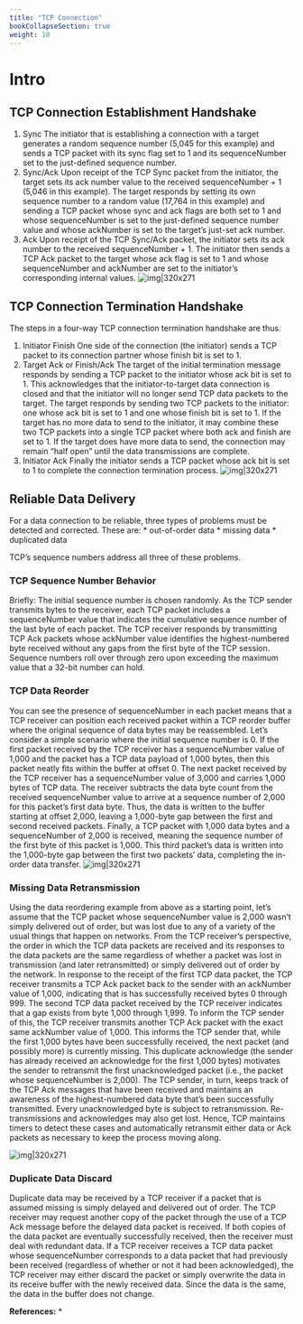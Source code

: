 ```yaml
---
title: "TCP Connection"
bookCollapseSection: true
weight: 10
---
```


# Intro

## TCP Connection Establishment Handshake
1. Sync
The initiator that is establishing a connection with a target generates a
random sequence number (5,045 for this example) and sends a TCP packet
with its sync flag set to 1 and its sequenceNumber set to the just-defined sequence
number.
2. Sync/Ack
Upon receipt of the TCP Sync packet from the initiator, the target sets its ack
number value to the received sequenceNumber + 1 (5,046 in this example). The
target responds by setting its own sequence number to a random value
(17,764 in this example) and sending a TCP packet whose sync and ack flags
are both set to 1 and whose sequenceNumber is set to the just-defined sequence
number value and whose ackNumber is set to the target’s just-set ack number.
3. Ack
Upon receipt of the TCP Sync/Ack packet, the initiator sets its ack number to
the received sequenceNumber + 1. The initiator then sends a TCP Ack packet to
the target whose ack flag is set to 1 and whose sequenceNumber and ackNumber
are set to the initiator’s corresponding internal values.
![img|320x271](https://prasenjitmanna.com/tech-book/diagrams/tcp-conn/tcp-3way-handshake.png)

## TCP Connection Termination Handshake
The steps in a four-way TCP connection termination handshake are thus.
1. Initiator Finish
One side of the connection (the initiator) sends a TCP packet to its connection
partner whose finish bit is set to 1.
2. Target Ack or Finish/Ack
The target of the initial termination message responds by sending a TCP
packet to the initiator whose ack bit is set to 1. This acknowledges that the
initiator-to-target data connection is closed and that the initiator will no
longer send TCP data packets to the target. The target responds by sending
two TCP packets to the initiator: one whose ack bit is set to 1 and one whose
finish bit is set to 1. If the target has no more data to send to the initiator, it
may combine these two TCP packets into a single TCP packet where both ack
and finish are set to 1. If the target does have more data to send, the connection
may remain “half open” until the data transmissions are complete.
3. Initiator Ack
Finally the initiator sends a TCP packet whose ack bit is set to 1 to complete
the connection termination process.
![img|320x271](https://prasenjitmanna.com/tech-book/diagrams/tcp-conn/tcp-conn-termination.png)

## Reliable Data Delivery
For a data connection to be reliable, three types of problems must be detected and
corrected. These are:
    * out-of-order data
    * missing data
    * duplicated data

TCP’s sequence numbers address all three of these problems.

### TCP Sequence Number Behavior
Briefly: The initial sequence number is chosen randomly. As the TCP sender
transmits bytes to the receiver, each TCP packet includes a sequenceNumber value
that indicates the cumulative sequence number of the last byte of each packet. The
TCP receiver responds by transmitting TCP Ack packets whose ackNumber value
identifies the highest-numbered byte received without any gaps from the first byte
of the TCP session. Sequence numbers roll over through zero upon exceeding the
maximum value that a 32-bit number can hold.

### TCP Data Reorder
You can see the presence of sequenceNumber in each packet means that a TCP
receiver can position each received packet within a TCP reorder buffer where
the original sequence of data bytes may be reassembled. Let’s consider a simple
scenario where the initial sequence number is 0. If the first packet received by the
TCP receiver has a sequenceNumber value of 1,000 and the packet has a TCP data
payload of 1,000 bytes, then this packet neatly fits within the buffer at offset 0.
The next packet received by the TCP receiver has a sequenceNumber value of 3,000
and carries 1,000 bytes of TCP data. The receiver subtracts the data byte count
from the received sequenceNumber value to arrive at a sequence number of 2,000
for this packet’s first data byte. Thus, the data is written to the buffer starting at
offset 2,000, leaving a 1,000-byte gap between the first and second received packets.
Finally, a TCP packet with 1,000 data bytes and a sequenceNumber of 2,000
is received, meaning the sequence number of the first byte of this packet is 1,000.
This third packet’s data is written into the 1,000-byte gap between the first two
packets’ data, completing the in-order data transfer.
![img|320x271](https://prasenjitmanna.com/tech-book/diagrams/tcp-conn/tcp-data-reorder.png)

### Missing Data Retransmission
Using the data reordering example from above as a starting point, let’s assume that
the TCP packet whose sequenceNumber value is 2,000 wasn’t simply delivered out
of order, but was lost due to any of a variety of the usual things that happen on
networks. From the TCP receiver’s perspective, the order in which the TCP data packets are received and its responses to the data packets are the same regardless
of whether a packet was lost in transmission (and later retransmitted) or simply
delivered out of order by the network.
In response to the receipt of the first TCP data packet, the TCP receiver transmits
a TCP Ack packet back to the sender with an ackNumber value of 1,000, indicating
that is has successfully received bytes 0 through 999. The second TCP data packet
received by the TCP receiver indicates that a gap exists from byte 1,000 through
1,999. To inform the TCP sender of this, the TCP receiver transmits another TCP
Ack packet with the exact same ackNumber value of 1,000. This informs the TCP
sender that, while the first 1,000 bytes have been successfully received, the next
packet (and possibly more) is currently missing. This duplicate acknowledge (the
sender has already received an acknowledge for the first 1,000 bytes) motivates
the sender to retransmit the first unacknowledged packet (i.e., the packet whose
sequenceNumber is 2,000).
The TCP sender, in turn, keeps track of the TCP Ack messages that have been received
and maintains an awareness of the highest-numbered data byte that’s been
successfully transmitted. Every unacknowledged byte is subject to retransmission.
Re-transmissions and acknowledges may also get lost. Hence, TCP maintains timers
to detect these cases and automatically retransmit either data or Ack packets as
necessary to keep the process moving along. 

![img|320x271](https://prasenjitmanna.com/tech-book/diagrams/tcp-conn/tcp-missing-data-behavior.png)

### Duplicate Data Discard
Duplicate data may be received by a TCP receiver if a packet that is assumed missing
is simply delayed and delivered out of order. The TCP receiver may request another
copy of the packet through the use of a TCP Ack message before the delayed
data packet is received. If both copies of the data packet are eventually successfully
received, then the receiver must deal with redundant data.
If a TCP receiver receives a TCP data packet whose sequenceNumber corresponds
to a data packet that had previously been received (regardless of whether or not it
had been acknowledged), the TCP receiver may either discard the packet or simply
overwrite the data in its receive buffer with the newly received data. Since the data
is the same, the data in the buffer does not change.

**References:**
* 
